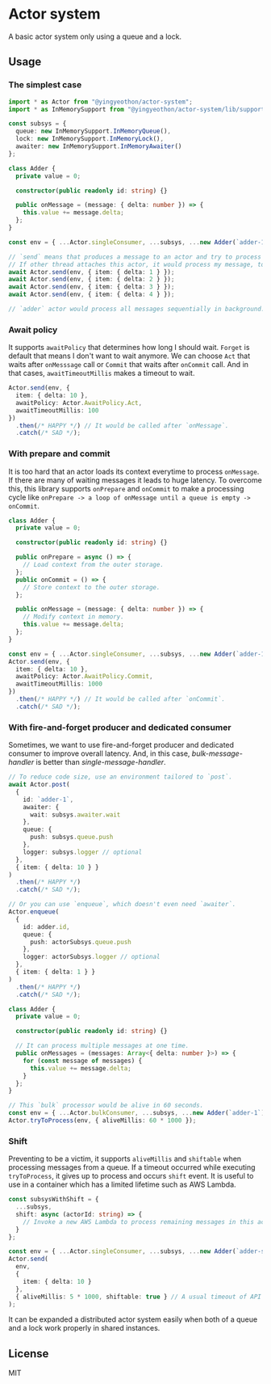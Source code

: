 # Actor system

A basic actor system only using a queue and a lock.

## Usage

### The simplest case

```typescript
import * as Actor from "@yingyeothon/actor-system";
import * as InMemorySupport from "@yingyeothon/actor-system/lib/support/inmemory";

const subsys = {
  queue: new InMemorySupport.InMemoryQueue(),
  lock: new InMemorySupport.InMemoryLock(),
  awaiter: new InMemorySupport.InMemoryAwaiter()
};

class Adder {
  private value = 0;

  constructor(public readonly id: string) {}

  public onMessage = (message: { delta: number }) => {
    this.value += message.delta;
  };
}

const env = { ...Actor.singleConsumer, ...subsys, ...new Adder(`adder-1`) };

// `send` means that produces a message to an actor and try to process it if it is possible.
// If other thread attaches this actor, it would process my message, too.
await Actor.send(env, { item: { delta: 1 } });
await Actor.send(env, { item: { delta: 2 } });
await Actor.send(env, { item: { delta: 3 } });
await Actor.send(env, { item: { delta: 4 } });

// `adder` actor would process all messages sequentially in background.
```

### Await policy

It supports `awaitPolicy` that determines how long I should wait. `Forget` is default that means I don't want to wait anymore. We can choose `Act` that waits after `onMesssage` call or `Commit` that waits after `onCommit` call. And in that cases, `awaitTimeoutMillis` makes a timeout to wait.

```typescript
Actor.send(env, {
  item: { delta: 10 },
  awaitPolicy: Actor.AwaitPolicy.Act,
  awaitTimeoutMillis: 100
})
  .then(/* HAPPY */) // It would be called after `onMessage`.
  .catch(/* SAD */);
```

### With prepare and commit

It is too hard that an actor loads its context everytime to process `onMessage`. If there are many of waiting messages it leads to huge latency. To overcome this, this library supports `onPrepare` and `onCommit` to make a processing cycle like `onPrepare -> a loop of onMessage until a queue is empty -> onCommit`.

```typescript
class Adder {
  private value = 0;

  constructor(public readonly id: string) {}

  public onPrepare = async () => {
    // Load context from the outer storage.
  };
  public onCommit = () => {
    // Store context to the outer storage.
  };

  public onMessage = (message: { delta: number }) => {
    // Modify context in memory.
    this.value += message.delta;
  };
}

const env = { ...Actor.singleConsumer, ...subsys, ...new Adder(`adder-1`) };
Actor.send(env, {
  item: { delta: 10 },
  awaitPolicy: Actor.AwaitPolicy.Commit,
  awaitTimeoutMillis: 1000
})
  .then(/* HAPPY */) // It would be called after `onCommit`.
  .catch(/* SAD */);
```

### With fire-and-forget producer and dedicated consumer

Sometimes, we want to use fire-and-forget producer and dedicated consumer to improve overall latency. And, in this case, _bulk-message-handler_ is better than _single-message-handler_.

```typescript
// To reduce code size, use an environment tailored to `post`.
await Actor.post(
  {
    id: `adder-1`,
    awaiter: {
      wait: subsys.awaiter.wait
    },
    queue: {
      push: subsys.queue.push
    },
    logger: subsys.logger // optional
  },
  { item: { delta: 10 } }
)
  .then(/* HAPPY */)
  .catch(/* SAD */);

// Or you can use `enqueue`, which doesn't even need `awaiter`.
Actor.enqueue(
  {
    id: adder.id,
    queue: {
      push: actorSubsys.queue.push
    },
    logger: actorSubsys.logger // optional
  },
  { item: { delta: 1 } }
)
  .then(/* HAPPY */)
  .catch(/* SAD */);
```

```typescript
class Adder {
  private value = 0;

  constructor(public readonly id: string) {}

  // It can process multiple messages at one time.
  public onMessages = (messages: Array<{ delta: number }>) => {
    for (const message of messages) {
      this.value += message.delta;
    }
  };
}

// This `bulk` processor would be alive in 60 seconds.
const env = { ...Actor.bulkConsumer, ...subsys, ...new Adder(`adder-1`) };
Actor.tryToProcess(env, { aliveMillis: 60 * 1000 });
```

### Shift

Preventing to be a victim, it supports `aliveMillis` and `shiftable` when processing messages from a queue. If a timeout occurred while executing `tryToProcess`, it gives up to process and occurs `shift` event. It is useful to use in a container which has a limited lifetime such as AWS Lambda.

```typescript
const subsysWithShift = {
  ...subsys,
  shift: async (actorId: string) => {
    // Invoke a new AWS Lambda to process remaining messages in this actor.
  }
};

const env = { ...Actor.singleConsumer, ...subsys, ...new Adder(`adder-shift`) };
Actor.send(
  env,
  {
    item: { delta: 10 }
  },
  { aliveMillis: 5 * 1000, shiftable: true } // A usual timeout of API Gateway
);
```

It can be expanded a distributed actor system easily when both of a queue and a lock work properly in shared instances.

## License

MIT
